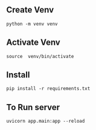 ## Create Venv
    python -m venv venv

## Activate Venv
    source  venv/bin/activate


## Install 
    pip install -r requirements.txt

## To Run server

    uvicorn app.main:app --reload